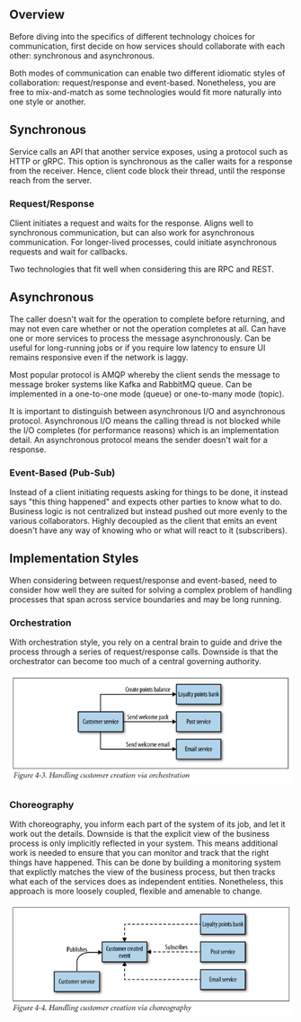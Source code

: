 ## Overview

Before diving into the specifics of different technology choices for communication, first decide on how services should collaborate with each other: synchronous and asynchronous.

Both modes of communication can enable two different idiomatic styles of collaboration: request/response and event-based. Nonetheless, you are free to mix-and-match as some technologies would fit more naturally into one style or another.

## Synchronous

Service calls an API that another service exposes, using a protocol such as HTTP or gRPC. This option is synchronous as the caller waits for a response from the receiver. Hence, client code block their thread, until the response reach from the server.

### Request/Response

Client initiates a request and waits for the response. Aligns well to synchronous communication, but can also work for asynchronous communication. For longer-lived processes, could initiate asynchronous requests and wait for callbacks.

Two technologies that fit well when considering this are RPC and REST.

## Asynchronous

The caller doesn't wait for the operation to complete before returning, and may not even care whether or not the operation completes at all. Can have one or more services to process the message asynchronously. Can be useful for long-running jobs or if you require low latency to ensure UI remains responsive even if the network is laggy.

Most popular protocol is AMQP whereby the client sends the message to message broker systems like Kafka and RabbitMQ queue. Can be implemented in a one-to-one mode (queue) or one-to-many mode (topic).

It is important to distinguish between asynchronous I/O and asynchronous protocol. Asynchronous I/O means the calling thread is not blocked while the I/O completes (for performance reasons) which is an implementation detail. An asynchronous protocol means the sender doesn't wait for a response.

### Event-Based (Pub-Sub)

Instead of a client initiating requests asking for things to be done, it instead says "this thing happened" and expects other parties to know what to do. Business logic is not centralized but instead pushed out more evenly to the various collaborators. Highly decoupled as the client that emits an event doesn't have any way of knowing who or what will react to it (subscribers).

## Implementation Styles

When considering between request/response and event-based, need to consider how well they are suited for solving a complex problem of handling processes that span across service boundaries and may be long running.

### Orchestration

With orchestration style, you rely on a central brain to guide and drive the process through a series of request/response calls. Downside is that the orchestrator can become too much of a central governing authority.

<img src="../../../../_snapshots/orchestration.PNG">

### Choreography

With choreography, you inform each part of the system of its job, and let it work out the details. Downside is that the explicit view of the business process is only implicitly reflected in your system. This means additional work is needed to ensure that you can monitor and track that the right things have happened. This can be done by building a monitoring system that explictly matches the view of the business process, but then tracks what each of the services does as independent entities. Nonetheless, this approach is more loosely coupled, flexible and amenable to change.

<img src="../../../../_snapshots/choreography.PNG">
